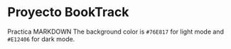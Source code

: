 # Proyecto BookTrack
Practica MARKDOWN
The background color is `#76E817` for light mode and `#E12406` for dark mode.
